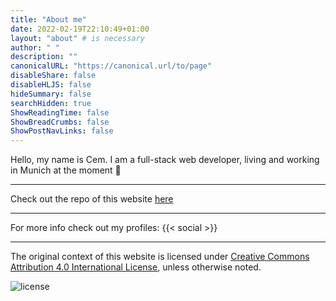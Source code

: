 ```yaml
---
title: "About me"
date: 2022-02-19T22:10:49+01:00
layout: "about" # is necessary
author: " "
description: ""
canonicalURL: "https://canonical.url/to/page"
disableShare: false
disableHLJS: false
hideSummary: false
searchHidden: true
ShowReadingTime: false
ShowBreadCrumbs: false
ShowPostNavLinks: false
---
```


Hello, my name is Cem. I am a full-stack web developer, living and working in Munich at the moment 🍻

---

Check out the repo of this website [here](https://github.com/cemysf/cemysf.github.io)

---

For more info check out my profiles:
{{< social >}}

---


The original context of this website is licensed under [Creative Commons Attribution 4.0 International License](http://creativecommons.org/licenses/by/4.0/), unless otherwise noted. 

![license](https://i.creativecommons.org/l/by/4.0/88x31.png)